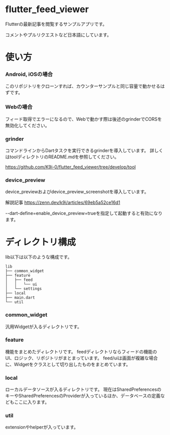 # flutter_feed_viewer

Flutterの最新記事を閲覧するサンプルアプリです。

コメントやプルリクエストなど日本語にしています。

# 使い方

### Android, iOSの場合
このリポジトリをクローンすれば、カウンターサンプルと同じ容量で動かせるはずです。

### Webの場合
フィード取得でエラーになるので、Webで動かす際は後述のgrinderでCORSを無効化してください。

### grinder
コマンドラインからDartタスクを実行できるgrinderを導入しています。
詳しくはtoolディレクトリのREADME.mdを参照してください。

https://github.com/K9i-0/flutter_feed_viewer/tree/develop/tool

### device_preview
device_previewおよびdevice_preview_screenshotを導入しています。

解説記事
https://zenn.dev/k9i/articles/69eb5a52ce16d1

--dart-define=enable_device_preview=trueを指定して起動すると有効になります。


# ディレクトリ構成
lib以下は以下のような構成です。
```
lib
├── common_widget
├── feature
│   ├── feed
│   │   └── ui
│   └── settings
├── local
├── main.dart
└── util
```
### common_widget
汎用Widgetが入るディレクトリです。

### feature
機能をまとめたディレクトリです。
feedディレクトリならフィードの機能のUI、ロジック、リポジトリがまとまっています。
feed/uiは画面が複雑な場合に、Widgetをクラスとして切り出したものをまとめています。

### local
ローカルデータソースが入るディレクトリです。
現在はSharedPreferencesのキーやSharedPreferencesのProviderが入っているほか、データベースの定義などもここに入ります。

### util
extensionやhelperが入っています。